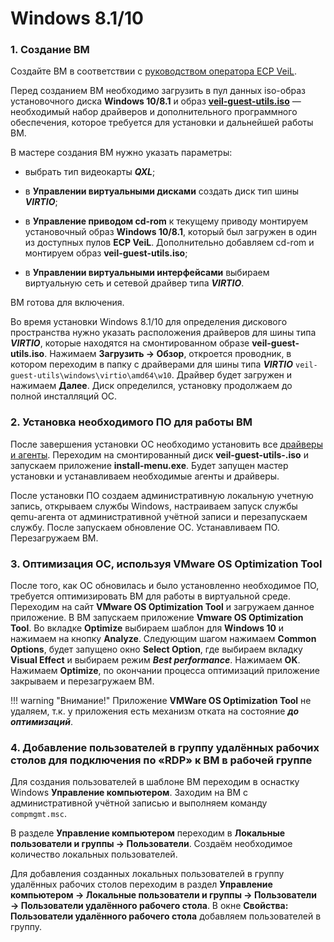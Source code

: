 # Windows 8.1/10

### 1. Создание ВМ 

Создайте ВМ в соответствии с [руководством оператора ECP VeiL](https://veil.mashtab.org/docs/latest/base/operator_guide/domains/create).


   Перед созданием ВМ необходимо загрузить в пул данных iso-образ установочного диска **Windows 10/8.1** и 
   образ [**veil-guest-utils.iso**](https://veil-update.mashtab.org/veil_agent/veil-guest-utils-latest.iso) — необходимый набор драйверов и дополнительного программного обеспечения, которое 
   требуется для установки и дальнейшей работы ВМ. 
   
   В мастере создания ВМ нужно указать параметры:

   - выбрать тип видеокарты **_QXL_**;
     
   - в **Управлении виртуальными дисками** создать диск тип шины **_VIRTIO_**;
     
   - в **Управление приводом cd-rom** к текущему приводу монтируем установочный образ **Windows 10/8.1**, 
     который был загружен в один из доступных пулов **ECP VeiL**. Дополнительно добавляем cd-rom и 
     монтируем образ **veil-guest-utils.iso**;
     
   - в **Управлении виртуальными интерфейсами** выбираем виртуальную сеть и сетевой драйвер 
     типа **_VIRTIO_**. 
     
   ВМ готова для включения. 
   
   Во время установки Windows 8.1/10 для определения 
    дискового пространства нужно указать расположения драйверов для шины типа **_VIRTIO_**, 
    которые находятся на смонтированном образе **veil-guest-utils.iso**. Нажимаем **Загрузить → Обзор**, 
    откроется проводник, в котором переходим в папку с драйверами для шины типа **_VIRTIO_** 
    `veil-guest-utils\windows\virtio\amd64\w10`. Драйвер будет загружен и нажимаем **Далее**. 
    Диск определился, установку продолжаем до полной инсталляций ОС.

### 2. Установка необходимого ПО для работы ВМ

   После завершения установки ОС необходимо установить все 
    [драйверы и агенты](../../../broker/vm/guest_agent.md).
    Переходим на смонтированный диск **veil-guest-utils-.iso** и запускаем приложение **install-menu.exe**. 
    Будет запущен мастер установки и устанавливаем необходимые 
    агенты и драйверы.
   
   После установки ПО создаем административную 
    локальную учетную запись, открываем службы Windows, настраиваем запуск службы qemu-агента от 
    административной учётной записи и перезапускаем службу. После запускаем обновление ОС. Устанавливаем ПО. 
    Перезагружаем ВМ.

### 3. Оптимизация ОС, используя VMware OS Optimization Tool


   После того, как ОС обновилась и было установленно необходимое ПО, требуется оптимизировать ВМ для работы в виртуальной
    среде. Переходим на сайт **VMware OS Optimization Tool** и загружаем данное приложение. В ВМ запускаем приложение 
   **Vmware OS Optimization Tool**. Во вкладке **Optimize** выбираем шаблон для **Windows 10** и нажимаем на кнопку **Analyze**. 
    Следующим шагом нажимаем **Common Options**, будет запущено окно **Select Option**, где выбираем вкладку 
    **Visual Effect** и выбираем режим **_Best performance_**. Нажимаем **OK**. Нажимаем  **Optimize**, 
    по окончании процесса оптимизаций приложение закрываем и перезагружаем ВМ.

!!! warning "Внимание!"
    Приложение **VMWare OS Optimization Tool** не удаляем, т.к. у приложения есть механизм отката на состояние 
    **_до оптимизаций_**.

### 4. Добавление пользователей в группу удалённых рабочих столов для подключения по «RDP» к ВМ в рабочей группе

   Для создания пользователей в шаблоне ВМ переходим в оснастку Windows **Управление компьютером**.
    Заходим на ВМ с административной учётной записью и выполняем команду `compmgmt.msc`. 
   
   В разделе **Управление компьютером** переходим в **Локальные пользователи и группы → Пользователи**.
    Создаём необходимое количество локальных пользователей.
    
Для добавления созданных локальных пользователей в группу удалённых рабочих столов переходим в раздел
    **Управление компьютером → Локальные пользователи и группы → Пользователи → Пользователи удалённого 
    рабочего стола**. В окне **Свойства: Пользователи удалённого рабочего стола** добавляем 
    пользователей в группу.

